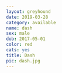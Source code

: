 ```yaml
---
layout: greyhound
date: 2019-03-28
category: available
name: dash
sex: male
dob: 2017-05-01
color: red
cats: yes
title: Dash
pic: dash.jpg
---
```


